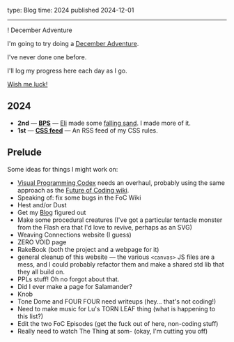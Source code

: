 type: Blog
time: 2024
published 2024-12-01

---

! December Adventure

<section>

I'm going to try doing a [December Adventure](https://eli.li/december-adventure).

I've never done one before.

I'll log my progress here each day as I go.

[Wish me luck!](https://mastodon.social/@spiralganglion)

</section><section>

## 2024

* **2nd** — **[BPS](/december-adventure/2024/2)** — [Eli](https://eli.li/december-adventure-2024#section) made some [falling sand](https://smallandnearlysilent.com/bp-sand/). I made more of it.
* **1st** — **[CSS feed](/feeds)** — An RSS feed of my CSS rules.

</section><section>

## Prelude
Some ideas for things I might work on:

* [Visual Programming Codex](/codex) needs an overhaul, probably using the same approach as the [Future of Coding wiki](https://wiki.futureofcoding.org).
* Speaking of: fix some bugs in the FoC Wiki
* Hest and/or Dust
* Get my [Blog](/blog) figured out
* Make some procedural creatures (I've got a particular tentacle monster from the Flash era that I'd love to revive, perhaps as an SVG)
* Weaving Connections website (I guess)
* ZERO VOID page
* RakeBook (both the project and a webpage for it)
* general cleanup of this website — the various `<canvas>` JS files are a mess, and I could probably refactor them and make a shared std lib that they all build on.
* PPLs stuff! Oh no forgot about that.
* Did I ever make a page for Salamander?
* Knob
* Tone Dome and FOUR FOUR need writeups (hey… that's not coding!)
* Need to make music for Lu's TORN LEAF thing (what is happening to this list?)
* Edit the two FoC Episodes (get the fuck out of here, non-coding stuff)
* Really need to watch The Thing at som- (okay, I'm cutting you off)

</section>
